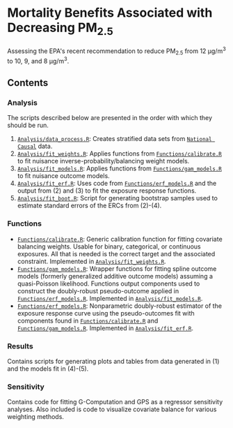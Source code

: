 
# Mortality Benefits Associated with Decreasing PM<sub>2.5</sub>

Assessing the EPA's recent recommendation to reduce PM<sub>2.5</sub> from 12 &mu;g/m<sup>3</sup> to 10, 9, and 8 &mu;g/m<sup>3</sup>.

## Contents

### Analysis

The scripts described below are presented in the order with which they should be run.

1. [`Analysis/data_process.R`](https://github.com/kevjosey/pm-risk/blob/main/Analysis/data_process.R): Creates stratified data sets from [`National Causal`](https://github.com/NSAPH/National-Causal-Analysis) data.
2. [`Analysis/fit_weights.R`](https://github.com/kevjosey/pm-risk/blob/main/Analysis/fit_weights.R): Applies functions from [`Functions/calibrate.R`](https://github.com/kevjosey/pm-risk/blob/main/Functions/calibrate.R) to fit nuisance inverse-probability/balancing weight models.
3. [`Analysis/fit_models.R`](https://github.com/kevjosey/pm-risk/blob/main/Analysis/fit_models.R): Applies functions from [`Functions/gam_models.R`](https://github.com/kevjosey/pm-risk/blob/main/Functions/gam_models.R) to fit nuisance outcome models.
4. [`Analysis/fit_erf.R`](https://github.com/kevjosey/pm-risk/blob/main/Analysis/fit_erf.R): Uses code from [`Functions/erf_models.R`](https://github.com/kevjosey/pm-risk/blob/main/Functions/erf_models.R) and the output from (2) and (3) to fit the exposure response functions.
5. [`Analysis/fit_boot.R`](https://github.com/kevjosey/pm-risk/blob/main/Analysis/fit_boot.R): Script for generating bootstrap samples used to estimate standard errors of the ERCs from (2)-(4).


### Functions

- [`Functions/calibrate.R`](https://github.com/kevjosey/pm-risk/blob/main/Functions/calibrate.R): Generic calibration function for fitting covariate balancing weights. Usable for binary, categorical, or continuous exposures. All that is needed is the correct target and the associated constraint. Implemented in [`Analysis/fit_weights.R`](https://github.com/kevjosey/pm-risk/blob/main/Analysis/fit_weights.R).</li>
- [`Functions/gam_models.R`](https://github.com/kevjosey/pm-risk/blob/main/Functions/gam_models.R): Wrapper functions for fitting spline outcome models (formerly generalized additive outcome models) assuming a quasi-Poisson likelihood. Functions output components used to construct the doubly-robust pseudo-outcome applied in [`Functions/erf_models.R`](https://github.com/kevjosey/pm-risk/blob/main/Functions/erf_models.R). Implemented in [`Analysis/fit_models.R`](https://github.com/kevjosey/pm-risk/blob/main/Analysis/fit_models.R).</li>
- [`Functions/erf_models.R`](https://github.com/kevjosey/pm-risk/blob/main/Functions/erf_models.R): Nonparametric doubly-robust estimator of the exposure response curve using the pseudo-outcomes fit with components found in [`Functions/calibrate.R`](https://github.com/kevjosey/pm-risk/blob/main/Functions/calibrate.R) and [`Functions/gam_models.R`](https://github.com/kevjosey/pm-risk/blob/main/Functions/gam_models.R). Implemented in [`Analysis/fit_erf.R`](https://github.com/kevjosey/pm-risk/blob/main/Analysis/fit_erf.R).

### Results

Contains scripts for generating plots and tables from data generated in (1) and the models fit in (4)-(5).

### Sensitivity

Contains code for fitting G-Computation and GPS as a regressor sensitivity analyses. Also included is code to visualize covariate balance for various weighting methods. 
